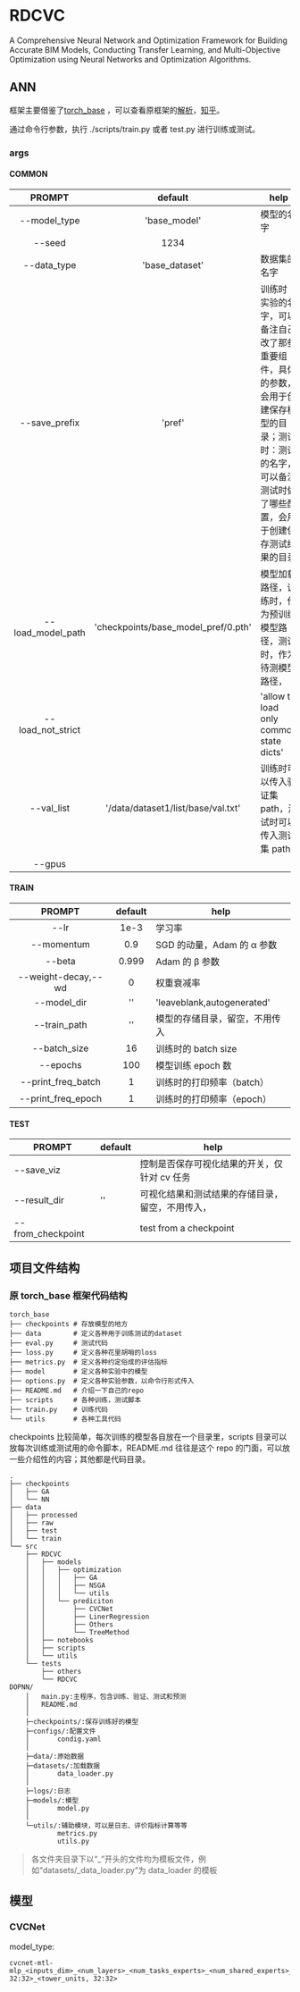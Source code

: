 # RDCVC

A Comprehensive Neural Network and Optimization Framework for Building Accurate BIM Models, Conducting Transfer
Learning, and Multi-Objective Optimization using Neural Networks and Optimization Algorithms.

## ANN

框架主要借鉴了[torch_base](https://github.com/ahangchen/torch_base)
，可以查看原框架的[解析](https://github.com/ahangchen/windy-afternoon/blob/master/ml/pratice/torch_best_practice.md)，[知乎](https://zhuanlan.zhihu.com/p/409662511)。

通过命令行参数，执行 ./scripts/train.py 或者 test.py 进行训练或测试。

### args

#### COMMON

|    **PROMPT**     |             **default**             | **help**                                                                                                                                                             |
| :---------------: | :---------------------------------: | -------------------------------------------------------------------------------------------------------------------------------------------------------------------- |
|   --model_type    |            'base_model'             | 模型的名字                                                                                                                                                           |
|      --seed       |                1234                 |                                                                                                                                                                      |
|    --data_type    |           'base_dataset'            | 数据集的名字                                                                                                                                                         |
|   --save_prefix   |               'pref'                | 训练时：实验的名字，可以备注自己改了那些重要组件，具体的参数，会用于创建保存模型的目录；测试时：测试的名字，可以备注测试时做了哪些配置，会用于创建保存测试结果的目录 |
| --load_model_path | 'checkpoints/base_model_pref/0.pth' | 模型加载路径，训练时，作为预训练模型路径，测试时，作为待测模型路径，                                                                                                 |
| --load_not_strict |                                     | 'allow to load only common state dicts'                                                                                                                              |
|    --val_list     | '/data/dataset1/list/base/val.txt'  | 训练时可以传入验证集 path，测试时可以传入测试集 path                                                                                                                 |
|      --gpus       |                                     |                                                                                                                                                                      |

#### TRAIN

|     **PROMPT**      | **default** | **help**                       |
| :-----------------: | :---------: | ------------------------------ |
|        --lr         |    1e-3     | 学习率                         |
|     --momentum      |     0.9     | SGD 的动量，Adam 的 α 参数     |
|       --beta        |    0.999    | Adam 的 β 参数                 |
| --weight-decay,--wd |      0      | 权重衰减率                     |
|     --model_dir     |     ''      | 'leaveblank,autogenerated'     |
|    --train_path     |     ''      | 模型的存储目录，留空，不用传入 |
|    --batch_size     |     16      | 训练时的 batch size            |
|      --epochs       |     100     | 模型训练 epoch 数              |
| --print_freq_batch  |      1      | 训练时的打印频率（batch）      |
| --print_freq_epoch  |      1      | 训练时的打印频率（epoch）      |

#### TEST

| **PROMPT**        | **default** | **help**                                         |
| ----------------- | ----------- | ------------------------------------------------ |
| --save_viz        |             | 控制是否保存可视化结果的开关，仅针对 cv 任务     |
| --result_dir      | ''          | 可视化结果和测试结果的存储目录，留空，不用传入， |
| --from_checkpoint |             | test from a checkpoint                           |

## 项目文件结构

### 原 torch_base 框架代码结构

```
torch_base
├── checkpoints # 存放模型的地方
├── data        # 定义各种用于训练测试的dataset
├── eval.py     # 测试代码
├── loss.py     # 定义各种花里胡哨的loss
├── metrics.py  # 定义各种约定俗成的评估指标
├── model       # 定义各种实验中的模型
├── options.py  # 定义各种实验参数，以命令行形式传入
├── README.md   # 介绍一下自己的repo
├── scripts     # 各种训练，测试脚本
├── train.py    # 训练代码
└── utils       # 各种工具代码
```

checkpoints 比较简单，每次训练的模型各自放在一个目录里，scripts 目录可以放每次训练或测试用的命令脚本，README.md 往往是这个
repo 的门面，可以放一些介绍性的内容；其他都是代码目录。

```filetree
.
├── checkpoints
│   ├── GA
│   └── NN
├── data
│   ├── processed
│   ├── raw
│   ├── test
│   └── train
└── src
    ├── RDCVC
    │   ├── models
    │   │   ├── optimization
    │   │   │   ├── GA
    │   │   │   ├── NSGA
    │   │   │   └── utils
    │   │   └── prediciton
    │   │       ├── CVCNet
    │   │       ├── LinerRegression
    │   │       ├── Others
    │   │       └── TreeMethod
    │   ├── notebooks
    │   ├── scripts
    │   └── utils
    └── tests
        ├── others
        └── RDCVC
DOPNN/
    │   main.py:主程序，包含训练、验证、测试和预测
    │   README.md
    │  
    ├─checkpoints/:保存训练好的模型
    ├─configs/:配置文件
    │       condig.yaml
    │
    ├─data/:原始数据
    ├─datasets/:加载数据
    │       data_loader.py
    │
    ├─logs/:日志
    ├─models/:模型
    │       model.py
    │
    └─utils/:辅助模块，可以是日志、评价指标计算等等
            metrics.py
            utils.py    
```

> 各文件夹目录下以“_”开头的文件均为模板文件，例如“datasets/_data_loader.py”为 data_loader 的模板

## 模型

### CVCNet

model_type:

```
cvcnet-mtl-mlp_<inputs_dim>_<num_layers>_<num_tasks_experts>_<num_shared_experts>_<expert_units, 32:32>_<tower_units, 32:32>
```